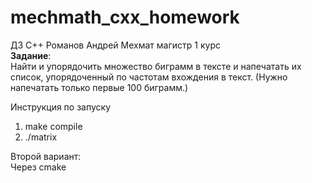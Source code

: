 # mechmath_cxx_homework
ДЗ C++ Романов Андрей  Мехмат магистр  1 курс  
**Задание**:  
Найти и упорядочить множество биграмм в тексте и напечатать их список, упорядоченный по частотам вхождения в текст. (Нужно напечатать только первые 100 биграмм.)

Инструкция по запуску  
1. make compile
2. ./matrix

Второй вариант:  
Через cmake
